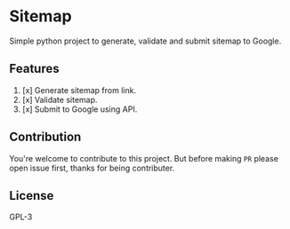# Sitemap
Simple python project to generate, validate and submit sitemap to Google.

## Features
1. [x] Generate sitemap from link.
2. [x] Validate sitemap.
3. [x] Submit to Google using API.

## Contribution
You're welcome to contribute to this project.
But before making `PR` please open issue first, thanks for being contributer.

## License
GPL-3
